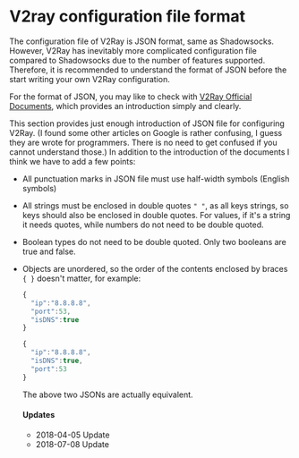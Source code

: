 # V2ray configuration file format

The configuration file of V2Ray is JSON format, same as Shadowsocks. However, V2Ray has inevitably more complicated configuration file compared to Shadowsocks due to the number of features supported. Therefore, it is recommended to understand the format of JSON before the start writing your own V2Ray configuration.

For the format of JSON, you may like to check with [V2Ray Official Documents](https://www.v2ray.com/chapter_02/), which provides an introduction simply and clearly.

This section provides just enough introduction of JSON file for configuring V2Ray. (I found some other articles on Google is rather confusing, I guess they are wrote for programmers. There is no need to get confused if you cannot understand those.) In addition to the introduction of the documents I think we have to add a few points:

- All punctuation marks in JSON file must use half-width symbols (English symbols)
- All strings must be enclosed in double quotes `" "`, as all keys strings, so keys should also be enclosed in double quotes. For values, if it's a string it needs quotes, while numbers do not need to be double quoted.
- Boolean types do not need to be double quoted. Only two booleans are true and false.
- Objects are unordered, so the order of the contents enclosed by braces `{ }` doesn't matter, for example:

  ```javascript
  {
    "ip":"8.8.8.8",
    "port":53,
    "isDNS":true
  }
  ```

  ```javascript
  {
    "ip":"8.8.8.8",
    "isDNS":true,
    "port":53
  }
  ```

  The above two JSONs are actually equivalent.


  #### Updates

  - 2018-04-05 Update
  - 2018-07-08 Update

